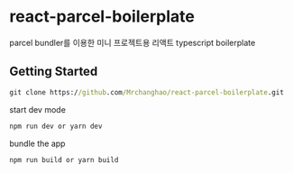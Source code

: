 # react-parcel-boilerplate

parcel bundler를 이용한 미니 프로젝트용 리액트 typescript boilerplate

## Getting Started 

```cmd
git clone https://github.com/Mrchanghao/react-parcel-boilerplate.git
```

start dev mode
```cmd
npm run dev or yarn dev
```

bundle the app
```cmd
npm run build or yarn build
```

